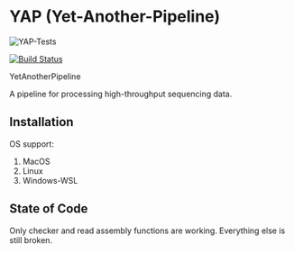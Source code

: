 # YAP (Yet-Another-Pipeline)

![YAP-Tests](https://github.com/hhandika/yap/workflows/YAP-Tests/badge.svg)

[![Build Status](https://www.travis-ci.com/hhandika/yap.svg?branch=main)](https://www.travis-ci.com/hhandika/yap)

YetAnotherPipeline

A pipeline for processing high-throughput sequencing data.

## Installation

OS support:

1. MacOS
2. Linux
3. Windows-WSL

## State of Code

Only checker and read assembly functions are working. Everything else is still broken.
